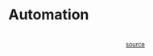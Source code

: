 # Automation

<div style="display: flex; justify-content: center;"><div>
<object
    type="image/svg+xml"
    data="automation/automation.svg"
    width="250"
    /></object>
<br/>
<small><a href="https://azriel.im/dot_ix/#src=LQhQBMEsCcFMGMAukD2A7AXAAgG62svAIYA2oAFpPkdPOQJ4ahZZHYDeAvs1gEYfcW8AT3AiWsEaDQpwsAPpoiAW1gBnJizZYARCwAKcAA5YAyvjzQ1Onv10sAwiiP0zKAGaIA7jVg2h2HpYAJJoaoikJP5YYvZYTmjukADmAK5w0ZJxACrqiDbSsgpyavAaPNoAZESpiCjKRIRYAD7APCwAPO7oiFjwKCQo0AC8OnDgOgB8wFgdapMAFA1oqaQAlB0A9PNb3WiIk+2ze739gyM6yXCwaFMA1As1dQ2EG5snhyx2AFRP9Y2QeA8YRYX61f6EUTYMHPAFAiTQv4vQGgQpyeSwZQoABWkHKWmwgF4NwDdO7YiYBTneBRMAvTtQrCEwC7OzwsoTAO47qNg4GS6k0rDsAG0iAAaPgAXVsIP5vBF8HFQli-PgIvAcpiWX54BFsHFoCuRCM5BwkAAXvJGogrLyZOivJBwIhyPI5O4aiRENgAIwAOgAHDxrQpyLAUuREE7YC7Um7sAAGL0AVh40CIaAA1mpYEZY16PaiHZjJDxwvQSDyjkZSApeCRUllKhXS-Jq7WjiwkiQSPI1OQiOiZNAGiRsAByeMx4etrDtzvd3uBlCWEdjicsVdTyAdrs99HdeCpDRYYcemPjyfTrdzs1ISB4EfH09rljhaAoVMKWd9oaDkcAFhPK8fZ9X3fbd50XQ8AGZ-0nIC3wvdEiGvW9DzHB9AJ7IwFDOIZsGbWBUTXANw0jN0D2+BsqxrfCgA">source</a></small>
</div></div>
